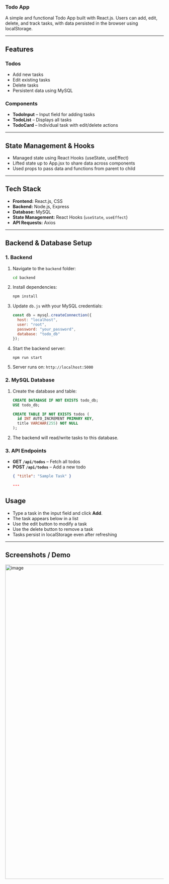 ### Todo App

A simple and functional Todo App built with React.js.
Users can add, edit, delete, and track tasks, with data persisted in the browser using localStorage.

---

## Features

### Todos
- Add new tasks
- Edit existing tasks
- Delete tasks
- Persistent data using MySQL

### Components
- **TodoInput** – Input field for adding tasks
- **TodoList** – Displays all tasks
- **TodoCard** – Individual task with edit/delete actions

---

## State Management & Hooks
- Managed state using React Hooks (useState, useEffect)
- Lifted state up to App.jsx to share data across components
- Used props to pass data and functions from parent to child

---

## Tech Stack
- **Frontend:** React.js, CSS
- **Backend:** Node.js, Express
- **Database:** MySQL
- **State Management:** React Hooks (`useState`, `useEffect`)
- **API Requests:** Axios
  
---
## Backend & Database Setup

### 1. Backend
1. Navigate to the `backend` folder:
    ```bash
    cd backend
    ```
2. Install dependencies:
    ```bash
    npm install
    ```
3. Update `db.js` with your MySQL credentials:
    ```js
    const db = mysql.createConnection({
      host: "localhost",
      user: "root",
      password: "your_password",
      database: "todo_db"
    });
    ```
4. Start the backend server:
    ```bash
    npm run start
    ```
5. Server runs on: `http://localhost:5000`

### 2. MySQL Database
1. Create the database and table:
    ```sql
    CREATE DATABASE IF NOT EXISTS todo_db;
    USE todo_db;

    CREATE TABLE IF NOT EXISTS todos (
      id INT AUTO_INCREMENT PRIMARY KEY,
      title VARCHAR(255) NOT NULL
    );
    ```
2. The backend will read/write tasks to this database.

### 3. API Endpoints
- **GET `/api/todos`** – Fetch all todos  
- **POST `/api/todos`** – Add a new todo  
  ```json
  { "title": "Sample Task" }
  
  ---
  
## Usage
- Type a task in the input field and click **Add**.
- The task appears below in a list
- Use the edit button to modify a task
- Use the delete button to remove a task
- Tasks persist in localStorage even after refreshing

---

## Screenshots / Demo
<img width="1911" height="1000" alt="image" src="https://github.com/user-attachments/assets/70818581-e408-4bbd-ab64-6e20837de4f3" />


